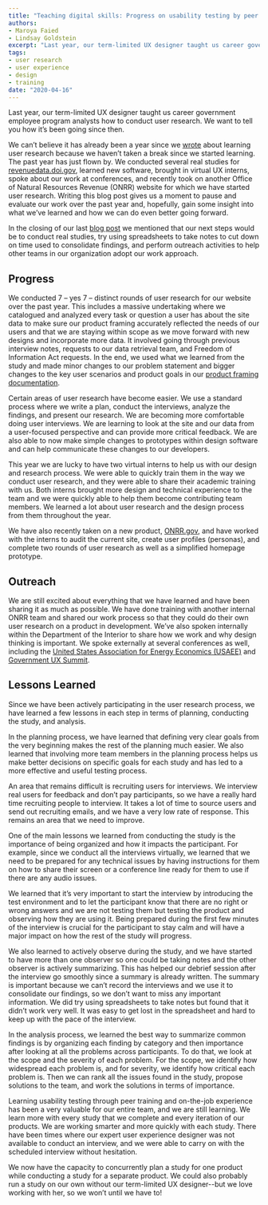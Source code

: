 ```yaml
---
title: "Teaching digital skills: Progress on usability testing by peer training"
authors:
- Maroya Faied
- Lindsay Goldstein
excerpt: "Last year, our term-limited UX designer taught us career government employee program analysts how to conduct user research. We want to tell you how it’s been going since then."
tags:
- user research
- user experience
- design
- training
date: "2020-04-16"
---
```


Last year, our term-limited UX designer taught us career government employee program analysts how to conduct user research. We want to tell you how it’s been going since then.

We can’t believe it has already been a year since we [wrote](https://revenuedata.doi.gov/blog/usability-testing-training/) about learning user research because we haven’t taken a break since we started learning. The past year has just flown by. We conducted several real studies for [revenuedata.doi.gov](https://revenuedata.doi.gov), learned new software, brought in virtual UX interns, spoke about our work at conferences, and recently took on another Office of Natural Resources Revenue (ONRR) website for which we have started user research. Writing this blog post gives us a moment to pause and evaluate our work over the past year and, hopefully, gain some insight into what we’ve learned and how we can do even better going forward.

In the closing of our last [blog post](https://revenuedata.doi.gov/blog/usability-testing-training/) we mentioned that our next steps would be to conduct real studies, try using spreadsheets to take notes to cut down on time used to consolidate findings, and perform outreach activities to help other teams in our organization adopt our work approach.

## Progress

We conducted 7 – yes 7 – distinct rounds of user research for our website over the past year. This includes a massive undertaking where we catalogued and analyzed every task or question a user has about the site data to make sure our product framing accurately reflected the needs of our users and that we are staying within scope as we move forward with new designs and incorporate more data. It involved going through previous interview notes, requests to our data retrieval team, and Freedom of Information Act requests. In the end, we used what we learned from the study and made minor changes to our problem statement and bigger changes to the key user scenarios and product goals in our [product framing documentation](https://github.com/ONRR/doi-extractives-data/wiki/Product-framing).

Certain areas of user research have become easier. We use a standard process where we write a plan, conduct the interviews, analyze the findings, and present our research. We are becoming more comfortable doing user interviews. We are learning to look at the site and our data from a user-focused perspective and can provide more critical feedback. We are also able to now make simple changes to prototypes within design software and can help communicate these changes to our developers.

This year we are lucky to have two virtual interns to help us with our design and research process. We were able to quickly train them in the way we conduct user research, and they were able to share their academic training with us. Both interns brought more design and technical experience to the team and we were quickly able to help them become contributing team members. We learned a lot about user research and the design process from them throughout the year.

We have also recently taken on a new product, [ONRR.gov](https://onrr.gov), and have worked with the interns to audit the current site, create user profiles (personas), and complete two rounds of user research as well as a simplified homepage prototype.

## Outreach

We are still excited about everything that we have learned and have been sharing it as much as possible. We have done training with another internal ONRR team and shared our work process so that they could do their own user research on a product in development. We’ve also spoken internally within the Department of the Interior to share how we work and why design thinking is important. We spoke externally at several conferences as well, including the [United States Association for Energy Economics (USAEE)](https://www.usaee.org/) and [Government UX Summit]( https://digital.gov/event/2019/05/15/2019-government-ux-summit/).

## Lessons Learned

Since we have been actively participating in the user research process, we have learned a few lessons in each step in terms of planning, conducting the study, and analysis.

In the planning process, we have learned that defining very clear goals from the very beginning makes the rest of the planning much easier. We also learned that involving more team members in the planning process helps us make better decisions on specific goals for each study and has led to a more effective and useful testing process.

An area that remains difficult is recruiting users for interviews. We interview real users for feedback and don’t pay participants, so we have a really hard time recruiting people to interview. It takes a lot of time to source users and send out recruiting emails, and we have a very low rate of response. This remains an area that we need to improve.

One of the main lessons we learned from conducting the study is the importance of being organized and how it impacts the participant. For example, since we conduct all the interviews virtually, we learned that we need to be prepared for any technical issues by having instructions for them on how to share their screen or a conference line ready for them to use if there are any audio issues.

We learned that it’s very important to start the interview by introducing the test environment and to let the participant know that there are no right or wrong answers and we are not testing them but testing the product and observing how they are using it. Being prepared during the first few minutes of the interview is crucial for the participant to stay calm and will have a major impact on how the rest of the study will progress.

We also learned to actively observe during the study, and we have started to have more than one observer so one could be taking notes and the other observer is actively summarizing. This has helped our debrief session after the interview go smoothly since a summary is already written. The summary is important because we can’t record the interviews and we use it to consolidate our findings, so we don’t want to miss any important information. We did try using spreadsheets to take notes but found that it didn’t work very well. It was easy to get lost in the spreadsheet and hard to keep up with the pace of the interview.

In the analysis process, we learned the best way to summarize common findings is by organizing each finding by category and then importance after looking at all the problems across participants. To do that, we look at the scope and the severity of each problem. For the scope, we identify how widespread each problem is, and for severity, we identify how critical each problem is. Then we can rank all the issues found in the study, propose solutions to the team, and work the solutions in terms of importance.

Learning usability testing through peer training and on-the-job experience has been a very valuable for our entire team, and we are still learning. We learn more with every study that we complete and every iteration of our products. We are working smarter and more quickly with each study. There have been times where our expert user experience designer was not available to conduct an interview, and we were able to carry on with the scheduled interview without hesitation.

We now have the capacity to concurrently plan a study for one product while conducting a study for a separate product. We could also probably run a study on our own without our term-limited UX designer--but we love working with her, so we won’t until we have to!
